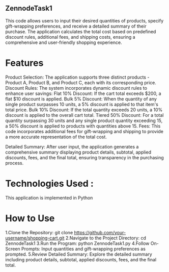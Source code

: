## ZennodeTask1

This code allows users to input their desired quantities of products, specify gift-wrapping preferences, and receive a detailed summary of their purchase. The application calculates the total cost based on predefined discount rules, additional fees, and shipping costs, ensuring a comprehensive and user-friendly shopping experience.

# Features

Product Selection: The application supports three distinct products - Product A, Product B, and Product C, each with its corresponding price.
Discount Rules: The system incorporates dynamic discount rules to enhance user savings:
  Flat 10% Discount: If the cart total exceeds $200, a flat $10 discount is applied.
  Bulk 5% Discount: When the quantity of any single product surpasses 10 units, a 5% discount is applied to that item's total price.
  Bulk 10% Discount: If the total quantity exceeds 20 units, a 10% discount is applied to the overall cart total.
  Tiered 50% Discount: For a total quantity surpassing 30 units and any single product quantity exceeding 15, a 50% discount is applied to products with quantities above 15.
Fees: This code incorporates additional fees for gift-wrapping and shipping to provide a more accurate representation of the total cost.

Detailed Summary: After user input, the application generates a comprehensive summary displaying product details, subtotal, applied discounts, fees, and the final total, ensuring transparency in the purchasing process.

# Technologies Used :

This application is implemented in Python

# How to Use

1.Clone the Repository:
      git clone https://github.com/your-username/shopping-cart.git
2.Navigate to the Project Directory:
      cd ZennodeTask1
3.Run the Program:
      python ZennodeTask1.py
4.Follow On-Screen Prompts:
      Input quantities and gift-wrapping preferences as prompted.
5.Review Detailed Summary:
      Explore the detailed summary including product details, subtotal, applied discounts, fees, and the final total.
